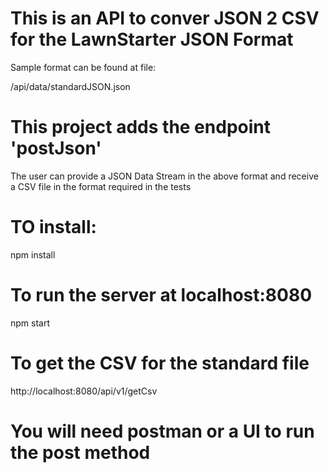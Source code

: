 # This is an API to conver JSON 2 CSV for the LawnStarter JSON Format

Sample format can be found at file:

/api/data/standardJSON.json

# This project adds the endpoint 'postJson'

The user can provide a JSON Data Stream in the above format and receive a CSV file in the format required in the tests

# TO install:

npm install

# To run the server at localhost:8080

npm start

# To get the CSV for the standard file

http://localhost:8080/api/v1/getCsv

# You will need postman or a UI to run the post method